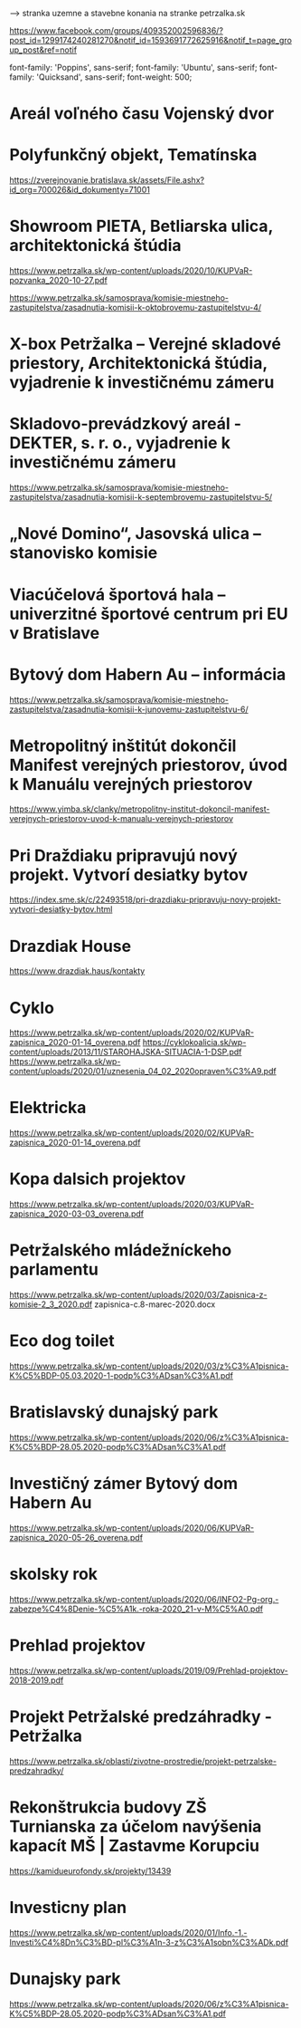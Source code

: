 --> stranka uzemne a stavebne konania na stranke petrzalka.sk

https://www.facebook.com/groups/409352002596836/?post_id=1299174240281270&notif_id=1593691772625916&notif_t=page_group_post&ref=notif

<link href="https://fonts.googleapis.com/css?family=Poppins:400,500" rel="stylesheet">
font-family: 'Poppins', sans-serif;

<link href="https://fonts.googleapis.com/css?family=Ubuntu:400,500" rel="stylesheet">
font-family: 'Ubuntu', sans-serif;

<link href="https://fonts.googleapis.com/css?family=Quicksand:500" rel="stylesheet">
font-family: 'Quicksand', sans-serif;
font-weight: 500;

# Areál voľného času Vojenský dvor

# Polyfunkčný objekt, Tematínska
https://zverejnovanie.bratislava.sk/assets/File.ashx?id_org=700026&id_dokumenty=71001

# Showroom PIETA, Betliarska ulica, architektonická štúdia
https://www.petrzalka.sk/wp-content/uploads/2020/10/KUPVaR-pozvanka_2020-10-27.pdf

https://www.petrzalka.sk/samosprava/komisie-miestneho-zastupitelstva/zasadnutia-komisii-k-oktobrovemu-zastupitelstvu-4/
# X-box Petržalka – Verejné skladové priestory, Architektonická štúdia, vyjadrenie k investičnému zámeru
# Skladovo-prevádzkový areál - DEKTER, s. r. o., vyjadrenie k investičnému zámeru

https://www.petrzalka.sk/samosprava/komisie-miestneho-zastupitelstva/zasadnutia-komisii-k-septembrovemu-zastupitelstvu-5/
# „Nové Domino“, Jasovská ulica – stanovisko komisie
# Viacúčelová športová hala – univerzitné športové centrum pri EU v Bratislave
# Bytový dom Habern Au – informácia

https://www.petrzalka.sk/samosprava/komisie-miestneho-zastupitelstva/zasadnutia-komisii-k-junovemu-zastupitelstvu-6/

# Metropolitný inštitút dokončil Manifest verejných priestorov, úvod k Manuálu verejných priestorov
https://www.yimba.sk/clanky/metropolitny-institut-dokoncil-manifest-verejnych-priestorov-uvod-k-manualu-verejnych-priestorov

# Pri Draždiaku pripravujú nový projekt. Vytvorí desiatky bytov
https://index.sme.sk/c/22493518/pri-drazdiaku-pripravuju-novy-projekt-vytvori-desiatky-bytov.html

# Drazdiak House
https://www.drazdiak.haus/kontakty

# Cyklo
https://www.petrzalka.sk/wp-content/uploads/2020/02/KUPVaR-zapisnica_2020-01-14_overena.pdf
https://cyklokoalicia.sk/wp-content/uploads/2013/11/STAROHAJSKA-SITUACIA-1-DSP.pdf
https://www.petrzalka.sk/wp-content/uploads/2020/01/uznesenia_04_02_2020opraven%C3%A9.pdf

# Elektricka
https://www.petrzalka.sk/wp-content/uploads/2020/02/KUPVaR-zapisnica_2020-01-14_overena.pdf

# Kopa dalsich projektov
https://www.petrzalka.sk/wp-content/uploads/2020/03/KUPVaR-zapisnica_2020-03-03_overena.pdf

# Petržalského mládežníckeho parlamentu
https://www.petrzalka.sk/wp-content/uploads/2020/03/Zapisnica-z-komisie-2_3_2020.pdf
zapisnica-c.8-marec-2020.docx

# Eco dog toilet
https://www.petrzalka.sk/wp-content/uploads/2020/03/z%C3%A1pisnica-K%C5%BDP-05.03.2020-1-podp%C3%ADsan%C3%A1.pdf

# Bratislavský dunajský park
https://www.petrzalka.sk/wp-content/uploads/2020/06/z%C3%A1pisnica-K%C5%BDP-28.05.2020-podp%C3%ADsan%C3%A1.pdf

# Investičný zámer Bytový dom Habern Au
https://www.petrzalka.sk/wp-content/uploads/2020/06/KUPVaR-zapisnica_2020-05-26_overena.pdf

# skolsky rok
https://www.petrzalka.sk/wp-content/uploads/2020/06/INFO2-Pg-org.-zabezpe%C4%8Denie-%C5%A1k.-roka-2020_21-v-M%C5%A0.pdf

# Prehlad projektov
https://www.petrzalka.sk/wp-content/uploads/2019/09/Prehlad-projektov-2018-2019.pdf

# Projekt Petržalské predzáhradky - Petržalka
https://www.petrzalka.sk/oblasti/zivotne-prostredie/projekt-petrzalske-predzahradky/

# Rekonštrukcia budovy ZŠ Turnianska za účelom navýšenia kapacít MŠ | Zastavme Korupciu
https://kamidueurofondy.sk/projekty/13439

# Investicny plan
https://www.petrzalka.sk/wp-content/uploads/2020/01/Info.-1.-Investi%C4%8Dn%C3%BD-pl%C3%A1n-3-z%C3%A1sobn%C3%ADk.pdf

# Dunajsky park
https://www.petrzalka.sk/wp-content/uploads/2020/06/z%C3%A1pisnica-K%C5%BDP-28.05.2020-podp%C3%ADsan%C3%A1.pdf


